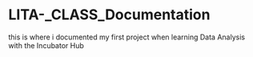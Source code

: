 # LITA-_CLASS_Documentation
this is where i documented my first project when learning Data Analysis with the Incubator Hub
